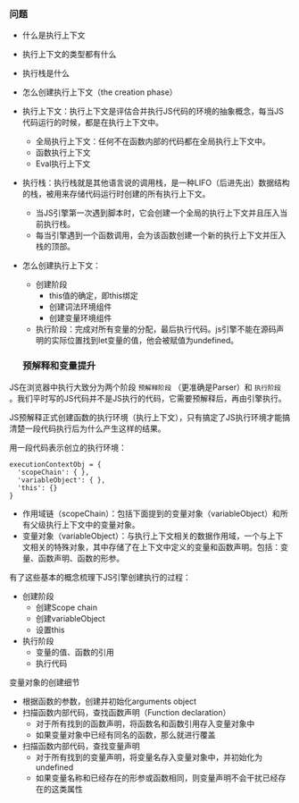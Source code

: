 ### 问题

* 什么是执行上下文
* 执行上下文的类型都有什么
* 执行栈是什么
* 怎么创建执行上下文（the creation phase）

* 执行上下文：执行上下文是评估合并执行JS代码的环境的抽象概念，每当JS代码运行的时候，都是在执行上下文中。
  + 全局执行上下文：任何不在函数内部的代码都在全局执行上下文中。
  + 函数执行上下文
  + Eval执行上下文

* 执行栈：执行栈就是其他语言说的调用栈，是一种LIFO（后进先出）数据结构的栈，被用来存储代码运行时创建的所有执行上下文。
  + 当JS引擎第一次遇到脚本时，它会创建一个全局的执行上下文并且压入当前执行栈。
  + 每当引擎遇到一个函数调用，会为该函数创建一个新的执行上下文并压入栈的顶部。

* 怎么创建执行上下文：
  + 创建阶段
    - this值的确定，即this绑定
    - 创建词法环境组件
    - 创建变量环境组件
  + 执行阶段：完成对所有变量的分配，最后执行代码。js引擎不能在源码声明的实际位置找到let变量的值，他会被赋值为undefined。

  ### 预解释和变量提升

JS在浏览器中执行大致分为两个阶段 `预解释阶段` （更准确是Parser）和 `执行阶段` 。我们平时写的JS代码并不是JS执行的代码，它需要预解释后，再由引擎执行。

JS预解释正式创建函数的执行环境（执行上下文），只有搞定了JS执行环境才能搞清楚一段代码执行后为什么产生这样的结果。

用一段代码表示创立的执行环境：

``` 
executionContextObj = {
  'scopeChain': { },
  'variableObject': { },
  'this': {}
}

```

* 作用域链（scopeChain）：包括下面提到的变量对象（variableObject）和所有父级执行上下文中的变量对象。
* 变量对象（variableObject）：与执行上下文相关的数据作用域，一个与上下文相关的特殊对象，其中存储了在上下文中定义的变量和函数声明。包括：变量、函数声明、函数的形参。

有了这些基本的概念梳理下JS引擎创建执行的过程：

* 创建阶段
  + 创建Scope chain
  + 创建variableObject
  + 设置this
* 执行阶段
  + 变量的值、函数的引用
  + 执行代码

变量对象的创建细节

* 根据函数的参数，创建并初始化arguments object
* 扫描函数内部代码，查找函数声明（Function declaration）
  + 对于所有找到的函数声明，将函数名和函数引用存入变量对象中
  + 如果变量对象中已经有同名的函数，那么就进行覆盖
* 扫描函数内部代码，查找变量声明
  + 对于所有找到的变量声明，将变量名存入变量对象中，并初始化为undefined
  + 如果变量名称和已经存在的形参或函数相同，则变量声明不会干扰已经存在的这类属性

